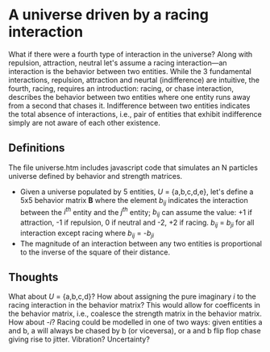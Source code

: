 # A universe driven by a racing interaction
What if there were a fourth type of interaction in the universe? Along with repulsion, attraction, neutral let's assume a racing interaction&mdash;an interaction is the behavior between two entities. While the 3 fundamental interactions, repulsion, attraction and neurtal (indifference) are intuitive, the fourth, racing, requires an introduction: racing, or chase interaction, describes the behavior between two entities where one entity runs away from a second that chases it. Indifference between two entities indicates the total absence of interactions, i.e., pair of entities that exhibit indifference simply are not aware of each other existence.

## Definitions
The file universe.htm includes javascript code that simulates an N particles universe defined by behavior and strength matrices.
- Given a universe populated by 5 entities, *U* = {a,b,c,d,e}, let's define a 5x5 behavior matrix **B** where the element *b<sub>ij</sub>* indicates the interaction between the *i<sup>th</sup>* entity and the *j<sup>th</sup>* entity; *b<sub>ij</sub>* can assume the value: +1 if attraction, -1 if repulsion, 0 if neutral and -2, +2 if racing. *b<sub>ij</sub>* = *b<sub>ji</sub>* for all interaction except racing where *b<sub>ij</sub>* = -*b<sub>ji</sub>*
- The magnitude of an interaction between any two entities is proportional to the inverse of the square of their distance.

## Thoughts
What about *U* = {a,b,c,d}?
How about assigning the pure imaginary *i* to the racing interaction in the behavior matrix? This would allow for coefficents in the behavior matrix, i.e., coalesce the strength matrix in the behavior matrix. 
How about *-i*?
Racing could be modelled in one of two ways: given entities a and b, a will always be chased by b (or viceversa), or a and b flip flop chase giving rise to jitter. Vibration? Uncertainty?

